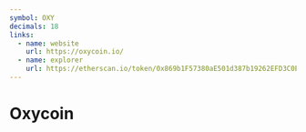 ```yaml
---
symbol: OXY
decimals: 18
links:
  - name: website
    url: https://oxycoin.io/
  - name: explorer
    url: https://etherscan.io/token/0x869b1F57380aE501d387b19262EFD3C0Eb7501b0
---
```


# Oxycoin
